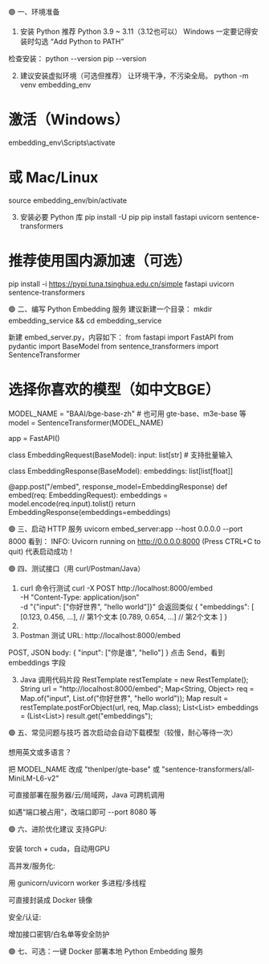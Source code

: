 🟢 一、环境准备
1. 安装 Python
   推荐 Python 3.9 ~ 3.11（3.12也可以）
Windows 一定要记得安装时勾选 “Add Python to PATH”

检查安装：
python --version
pip --version

2. 建议安装虚拟环境（可选但推荐）
   让环境干净，不污染全局。
python -m venv embedding_env
# 激活（Windows）
embedding_env\Scripts\activate
# 或 Mac/Linux
source embedding_env/bin/activate

3. 安装必要 Python 库
   pip install -U pip
   pip install fastapi uvicorn sentence-transformers
# 推荐使用国内源加速（可选）
pip install -i https://pypi.tuna.tsinghua.edu.cn/simple fastapi uvicorn sentence-transformers

🟢 二、编写 Python Embedding 服务
建议新建一个目录：
mkdir embedding_service && cd embedding_service

新建 embed_server.py，内容如下：
from fastapi import FastAPI
from pydantic import BaseModel
from sentence_transformers import SentenceTransformer

# 选择你喜欢的模型（如中文BGE）
MODEL_NAME = "BAAI/bge-base-zh"  # 也可用 gte-base、m3e-base 等
model = SentenceTransformer(MODEL_NAME)

app = FastAPI()

class EmbeddingRequest(BaseModel):
input: list[str]  # 支持批量输入

class EmbeddingResponse(BaseModel):
embeddings: list[list[float]]

@app.post("/embed", response_model=EmbeddingResponse)
def embed(req: EmbeddingRequest):
embeddings = model.encode(req.input).tolist()
return EmbeddingResponse(embeddings=embeddings)

🟢 三、启动 HTTP 服务
uvicorn embed_server:app --host 0.0.0.0 --port 8000
看到：
INFO:     Uvicorn running on http://0.0.0.0:8000 (Press CTRL+C to quit)
代表启动成功！

🟢 四、测试接口（用 curl/Postman/Java）
1. curl 命令行测试
   curl -X POST http://localhost:8000/embed \
   -H "Content-Type: application/json" \
   -d "{\"input\": [\"你好世界\", \"hello world\"]}"
   会返回类似
{
"embeddings": [
[0.123, 0.456, ...],   // 第1个文本
[0.789, 0.654, ...]    // 第2个文本
]
}
2. 
2. Postman 测试
   URL: http://localhost:8000/embed

POST, JSON body:
{
"input": ["你是谁", "hello"]
}
点击 Send，看到 embeddings 字段

3. Java 调用代码片段
   RestTemplate restTemplate = new RestTemplate();
   String url = "http://localhost:8000/embed";
   Map<String, Object> req = Map.of("input", List.of("你好世界", "hello world"));
   Map result = restTemplate.postForObject(url, req, Map.class);
   List<List<Double>> embeddings = (List<List<Double>>) result.get("embeddings");

🟢 五、常见问题与技巧
   首次启动会自动下载模型（较慢，耐心等待一次）

想用英文或多语言？

把 MODEL_NAME 改成 "thenlper/gte-base" 或 "sentence-transformers/all-MiniLM-L6-v2"


可直接部署在服务器/云/局域网，Java 可跨机调用

如遇“端口被占用”，改端口即可 --port 8080 等

🟢 六、进阶优化建议
支持GPU:

安装 torch + cuda，自动用GPU

高并发/服务化:

用 gunicorn/uvicorn worker 多进程/多线程

可直接封装成 Docker 镜像

安全/认证:

增加接口密钥/白名单等安全防护

🟢 七、可选：一键 Docker 部署本地 Python Embedding 服务